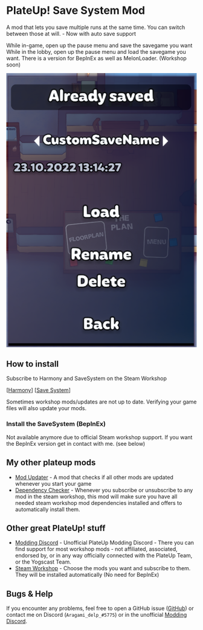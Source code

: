 # PlateUp! Save System Mod

A mod that lets you save multiple runs at the same time. You can switch between those at will. - Now with auto save support

While in-game, open up the pause menu and save the savegame you want
While in the lobby, open up the pause menu and load the savegame you want.
There is a version for BepInEx as well as MelonLoader. (Workshop soon)

![Preview Image](https://github.com/Aragami-delp/PlateUp_Mods/blob/main/SaveSystemPreviewImage.png?raw=true)

## How to install

Subscribe to Harmony and SaveSystem on the Steam Workshop

[[Harmony](https://steamcommunity.com/workshop/filedetails/?id=2898033283)] [[Save System](https://steamcommunity.com/workshop/filedetails/?id=2900092542)]

Sometimes workshop mods/updates are not up to date. Verifying your game files will also update your mods.

### Install the SaveSystem (BepInEx)

Not available anymore due to official Steam workshop support. If you want the BepInEx version get in contact with me. (see below)

## My other plateup mods

* [Mod Updater](https://steamcommunity.com/sharedfiles/filedetails/?id=2916093422) - A mod that checks if all other mods are updated whenever you start your game</br>
* [Dependency Checker](https://steamcommunity.com/sharedfiles/filedetails/?id=2941583284) - Whenever you subscribe or unsubscribe to any mod in the steam workshop, this mod will make sure you have all needed steam workshop mod dependencies installed and offers to automatically install them. 

## Other great PlateUp! stuff

* [Modding Discord](https://discord.gg/uPbuYVjJQq) - Unofficial PlateUp Modding Discord - There you can find support for most workshop mods - not affiliated, associated, endorsed by, or in any way officially connected with the PlateUp Team, or the Yogscast Team.
* [Steam Workshop](https://steamcommunity.com/app/1599600/workshop/) - Choose the mods you want and subscribe to them. They will be installed automatically (No need for BepInEx)

## Bugs & Help

If you encounter any problems, feel free to open a GitHub issue ([GitHub](https://github.com/Aragami-delp/PlateUp_Mods/issues)) or contact me on Discord (`Aragami_delp_#5775`) or in the unofficial [Modding Discord](https://discord.gg/uPbuYVjJQq).
